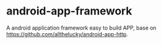 android-app-framework
====================

A android application framework easy to build APP, base on https://github.com/allthelucky/android-app-http.